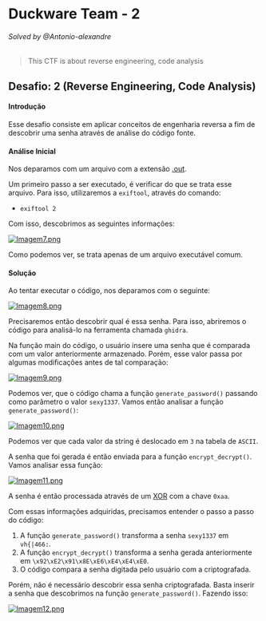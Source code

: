 # Duckware Team - 2
###### Solved by @Antonio-alexandre

> This CTF is about reverse engineering, code analysis

## Desafio: 2 (Reverse Engineering, Code Analysis)
#### Introdução

Esse desafio consiste em aplicar conceitos de engenharia reversa a fim de descobrir uma senha através de análise do código fonte.

#### Análise Inicial

Nos deparamos com um arquivo com a extensão [.out](https://fileinfo.com/extension/out).

Um primeiro passo a ser executado, é verificar do que se trata esse arquivo. Para isso, utilizaremos a `exiftool`, através do comando: 

- `exiftool 2`

Com isso, descobrimos as seguintes informações:

[![Imagem7.png](https://i.postimg.cc/T1s2XJhC/Imagem7.png)](https://postimg.cc/N21v6T6H)

Como podemos ver, se trata apenas de um arquivo executável comum.

#### Solução

Ao tentar executar o código, nos deparamos com o seguinte:

[![Imagem8.png](https://i.postimg.cc/QMD8stxG/Imagem8.png)](https://postimg.cc/Mns2mzQd)

Precisaremos então descobrir qual é essa senha. Para isso, abriremos o código para analisá-lo na ferramenta chamada `ghidra`.

Na função main do código, o usuário insere uma senha que é comparada com um valor anteriormente armazenado. Porém, esse valor passa por algumas modificações antes de tal comparação:

[![Imagem9.png](https://i.postimg.cc/KzvgGQv2/Imagem9.png)](https://postimg.cc/1g2zMGqC)

Podemos ver, que o código chama a função `generate_password()` passando como parâmetro o valor `sexy1337`. Vamos então analisar a função `generate_password()`:

[![Imagem10.png](https://i.postimg.cc/rmrzFbX7/Imagem10.png)](https://postimg.cc/FdhhTTKx)

Podemos ver que cada valor da string é deslocado em `3` na tabela de `ASCII`. 

A senha que foi gerada é então enviada para a função `encrypt_decrypt()`. Vamos analisar essa função:

[![Imagem11.png](https://i.postimg.cc/6pFX5QW5/Imagem11.png)](https://postimg.cc/87d3ZNfq)

A senha é então processada através de um [XOR](https://www.codia.com.br/glossario/o-que-e-xor-encryption/#:~:text=A%20XOR%20Encryption%2C%20tamb%C3%A9m%20conhecida%20como%20XOR%20cipher%2C,XOR%20%28ou%20exclusivo%29%20para%20cifrar%20e%20decifrar%20dados.) com a chave `0xaa`.

Com essas informações adquiridas, precisamos entender o passo a passo do código:

1. A função `generate_password()` transforma a senha `sexy1337` em `vh{|466:`.
2. A função `encrypt_decrypt()` transforma a senha gerada anteriormente em `\x92\xE2\x91\x8E\xE6\xE4\xE4\xE0`.
3. O código compara a senha digitada pelo usuário com a criptografada.

Porém, não é necessário descobrir essa senha criptografada. Basta inserir a senha que descobrimos na função `generate_password()`. Fazendo isso:

[![Imagem12.png](https://i.postimg.cc/j5gvtDTM/Imagem12.png)](https://postimg.cc/tZ6FzCY6)




